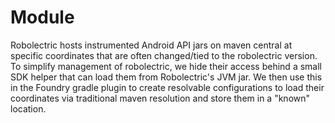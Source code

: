 Module
======

Robolectric hosts instrumented Android API jars on maven central at specific coordinates that are often changed/tied to the robolectric version. To simplify management of robolectric, we hide their access behind a small SDK helper that can load them from Robolectric's JVM jar. We then use this in the Foundry gradle plugin to create resolvable configurations to load their coordinates via traditional maven resolution and store them in a "known" location.
